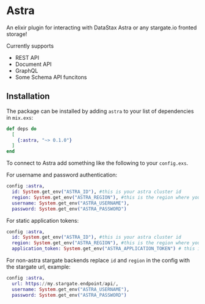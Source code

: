# Astra

An elixir plugin for interacting with DataStax Astra or any stargate.io fronted storage!

Currently supports
  - REST API
  - Document API
  - GraphQL
  - Some Schema API funcitons

## Installation

The package can be installed
by adding `astra` to your list of dependencies in `mix.exs`:

```elixir
def deps do
  [
    {:astra, "~> 0.1.0"}
  ]
end
```

To connect to Astra add something like the following to your `config.exs`.

For username and password authentication:

```elixir
config :astra,
  id: System.get_env("ASTRA_ID"), #this is your astra cluster id
  region: System.get_env("ASTRA_REGION"), #this is the region where your astra cluster is hosted
  username: System.get_env("ASTRA_USERNAME"),
  password: System.get_env("ASTRA_PASSWORD")
```

For static application tokens:

```elixir
config :astra,
  id: System.get_env("ASTRA_ID"), #this is your astra cluster id
  region: System.get_env("ASTRA_REGION"), #this is the region where your astra cluster is hosted
  application_token: System.get_env("ASTRA_APPLICATION_TOKEN") # this is and application security token for your database
```

For non-astra stargate backends replace `id` and `region` in the config with the stargate url, example:

```elixir
config :astra,
  url: https://my.stargate.endpoint/api/,
  username: System.get_env("ASTRA_USERNAME"),
  password: System.get_env("ASTRA_PASSWORD")